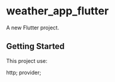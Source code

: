 # weather_app_flutter

A new Flutter project.

## Getting Started

This project use:

http;
provider;

